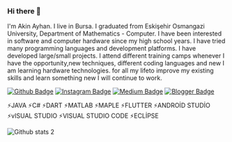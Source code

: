 ### Hi there 👋

I'm Akin Ayhan. I live in Bursa. I graduated from Eskişehir Osmangazi University, Department of Mathematics - Computer. I have been interested in software and computer hardware since my high school years. I have tried many programming languages and development platforms. I have developed large/small projects. I attend different training camps whenever I have the opportunity,new techniques, different coding languages and new I am learning hardware technologies. for all my lifeto improve my existing skills and learn something new I will continue to work.

[![Github Badge](https://img.shields.io/badge/-Github-000?style=quare&labelColor=000&logo=Github&logoColor=white&link=link)]([link](https://github.com/akinayhan)) 
[![Instagram Badge](https://img.shields.io/badge/-Instagram-C13584?style=flat-quare&labelColor=C13584&logo=instagram&logoColor=white&link=link)](https://www.facebook.com/akinayhan1694) 
[![Medium Badge](https://img.shields.io/badge/-Medium-757575?style=flat-quare&labelColor=757575&logo=Medium&logoColor=white&link=link)](link) 
[![Blogger Badge](https://img.shields.io/badge/-Blogger-FF9800?style=flat-quare&labelColor=FF9800&logo=Blogger&logoColor=white&link=link)](https://akinayhan.com/)

⚡JAVA  ⚡C# ⚡DART ⚡MATLAB ⚡MAPLE ⚡FLUTTER
⚡ANDROİD STUDİO ⚡vISUAL STUDIO ⚡VISUAL STUDIO CODE ⚡ECLİPSE

![Github stats 2](https://github-readme-stats.vercel.app/api?username=akinayhan&show_icons=true&theme=radical)

<!--
**akinayhan/akinayhan** is a ✨ _special_ ✨ repository because its `README.md` (this file) appears on your GitHub profile.

Here are some ideas to get you started:

- 🔭 I’m currently working on ...
- 🌱 I’m currently learning ...
- 👯 I’m looking to collaborate on ...
- 🤔 I’m looking for help with ...
- 💬 Ask me about ...
- 📫 How to reach me: ...
- 😄 Pronouns: ...
- ⚡ Fun fact: ...
-->
